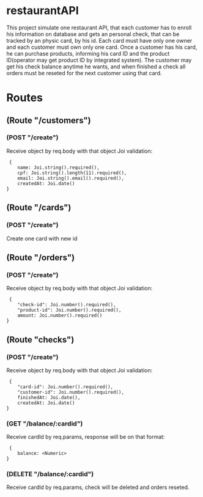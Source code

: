 # restaurantAPI

This project simulate one restaurant API, that each customer has to enroll his information on database and gets an personal check, that can be tracked by an physic card, by his id. Each card must have only one owner and each customer must own only one card. Once a customer has his card, he can purchase products, informing his card ID and the product ID(operator may get product ID by integrated system). The customer may get his check balance anytime he wants, and when finished a check all orders must be reseted for the next customer using that card.

# Routes
## (Route "/customers")
### (POST "/create")
  Receive object by req.body with that object Joi validation:
  
     {
        name: Joi.string().required(),
        cpf: Joi.string().length(11).required(),
        email: Joi.string().email().required(),
        createdAt: Joi.date()
    }

## (Route "/cards")
### (POST "/create")
  Create one card with new id
  
## (Route "/orders")
### (POST "/create")
  Receive object by req.body with that object Joi validation:
  
     {
        "check-id": Joi.number().required(),
        "product-id": Joi.number().required(),
        amount: Joi.number().required()
    }
    
## (Route "checks")
### (POST "/create")
  Receive object by req.body with that object Joi validation:
  
     {
        "card-id": Joi.number().required(),
        "customer-id": Joi.number().required(),
        finishedAt: Joi.date(),
        createdAt: Joi.date()
    }
    
### (GET "/balance/:cardid")
  Receive cardId by req.params, response will be on that format:
    
     {
        balance: <Numeric>
    }
    
### (DELETE "/balance/:cardid")
  Receive cardId by req.params, check will be deleted and orders reseted.

